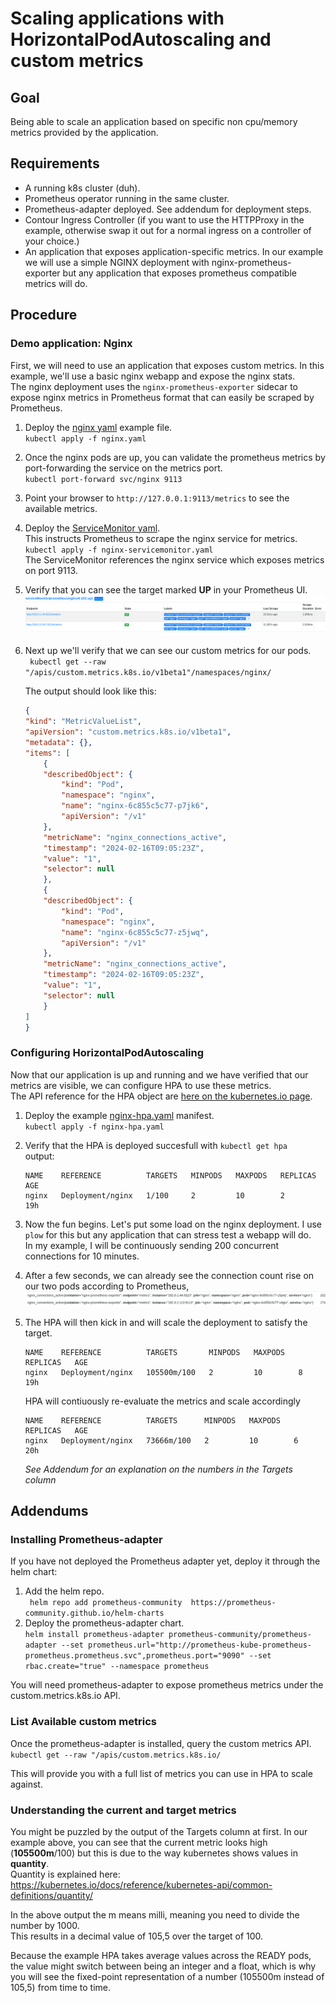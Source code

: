 # Scaling applications with HorizontalPodAutoscaling and custom metrics

## Goal
Being able to scale an application based on specific non cpu/memory metrics provided by the application.

## Requirements
- A running k8s cluster (duh).
- Prometheus operator running in the same cluster.
- Prometheus-adapter deployed. See addendum for deployment steps.
- Contour Ingress Controller (if you want to use the HTTPProxy in the example, otherwise swap it out for a normal ingress on a controller of your choice.)
- An application that exposes application-specific metrics. In our example we will use a simple NGINX deployment with nginx-prometheus-exporter but any application that exposes prometheus compatible metrics will do.

## Procedure

### Demo application: Nginx
First, we will need to use an application that exposes custom metrics. In this example, we'll use a basic nginx webapp and expose the nginx stats.  
The nginx deployment uses the ```nginx-prometheus-exporter``` sidecar to expose nginx metrics in Prometheus format that can easily be scraped by Prometheus.

1. Deploy the [nginx yaml](resources/nginx.yaml) example file.  
    ```kubectl apply -f nginx.yaml```
2. Once the nginx pods are up, you can validate the prometheus metrics by port-forwarding the service on the metrics port.   
    ```kubectl port-forward svc/nginx 9113```  
    
3. Point your browser to ```http://127.0.0.1:9113/metrics``` to see the available metrics.
4. Deploy the [ServiceMonitor yaml](resources/nginx-servicemonitor.yaml).  
    This instructs Prometheus to scrape the nginx service for metrics.  
    ```kubectl apply -f nginx-servicemonitor.yaml```  
    The ServiceMonitor references the nginx service which exposes metrics on port 9113.
5. Verify that you can see the target marked __UP__ in your Prometheus UI.
    ![Prometheus Targets](resources/prom-metrics.png)
6. Next up we'll verify that we can see our custom metrics for our pods.  
    ``` kubectl get --raw "/apis/custom.metrics.k8s.io/v1beta1"/namespaces/nginx/```
    
    The output should look like this: 
    ```json
    {
    "kind": "MetricValueList",
    "apiVersion": "custom.metrics.k8s.io/v1beta1",
    "metadata": {},
    "items": [
        {
        "describedObject": {
            "kind": "Pod",
            "namespace": "nginx",
            "name": "nginx-6c855c5c77-p7jk6",
            "apiVersion": "/v1"
        },
        "metricName": "nginx_connections_active",
        "timestamp": "2024-02-16T09:05:23Z",
        "value": "1",
        "selector": null
        },
        {
        "describedObject": {
            "kind": "Pod",
            "namespace": "nginx",
            "name": "nginx-6c855c5c77-z5jwq",
            "apiVersion": "/v1"
        },
        "metricName": "nginx_connections_active",
        "timestamp": "2024-02-16T09:05:23Z",
        "value": "1",
        "selector": null
        }
    ]
    }
    ```
### Configuring HorizontalPodAutoscaling
Now that our application is up and running and we have verified that our metrics are visible, we can configure HPA to use these metrics.  
The API reference for the HPA object are [here on the kubernetes.io page](https://kubernetes.io/docs/reference/generated/kubernetes-api/v1.28/#horizontalpodautoscaler-v2-autoscaling).

1. Deploy the example [nginx-hpa.yaml](resources/nginx-hpa.yaml) manifest.  
    ```kubectl apply -f nginx-hpa.yaml```
2. Verify that the HPA is deployed succesfull with ```kubectl get hpa```  
    output:  
    ```
    NAME    REFERENCE          TARGETS   MINPODS   MAXPODS   REPLICAS   AGE
    nginx   Deployment/nginx   1/100     2         10        2          19h
    ```
3. Now the fun begins. Let's put some load on the nginx deployment. I use ```plow``` for this but any application that can stress test a webapp will do.  
    In my example, I will be continuously sending 200 concurrent connections for 10 minutes.
4. After a few seconds, we can already see the connection count rise on our two pods according to Prometheus,
    ![Prometheus Targets](resources/prom-metrics-load.png)
5. The HPA will then kick in and will scale the deployment to satisfy the target.
    ```
    NAME    REFERENCE          TARGETS       MINPODS   MAXPODS   REPLICAS   AGE
    nginx   Deployment/nginx   105500m/100   2         10        8          19h
    ```

    HPA will contiuously re-evaluate the metrics and scale accordingly
    ```
    NAME    REFERENCE          TARGETS      MINPODS   MAXPODS   REPLICAS   AGE
    nginx   Deployment/nginx   73666m/100   2         10        6          20h
    ```
    *See Addendum for an explanation on the numbers in the Targets column*

## Addendums 
### Installing Prometheus-adapter
If you have not deployed the Prometheus adapter yet, deploy it through the helm chart:  
1. Add the helm repo.  
    ``` helm repo add prometheus-community	https://prometheus-community.github.io/helm-charts```
2. Deploy the prometheus-adapter chart.  
    ```helm install prometheus-adapter prometheus-community/prometheus-adapter --set prometheus.url="http://prometheus-kube-prometheus-prometheus.prometheus.svc",prometheus.port="9090" --set rbac.create="true" --namespace prometheus```

You will need prometheus-adapter to expose prometheus metrics under the custom.metrics.k8s.io API.

### List Available custom metrics
Once the prometheus-adapter is installed, query the custom metrics API.  
``` kubectl get --raw "/apis/custom.metrics.k8s.io/ ```

This will provide you with a full list of metrics you can use in HPA to scale against.

### Understanding the current and target metrics
You might be puzzled by the output of the Targets column at first. In our example above, you can see that the current metric looks high (**105500m**/100) but this is due to the way kubernetes shows values in **quantity**.  
Quantity is explained here: https://kubernetes.io/docs/reference/kubernetes-api/common-definitions/quantity/  

In the above output the m means milli, meaning you need to divide the number by 1000.  
This results in a decimal value of 105,5 over the target of 100. 

Because the example HPA takes average values across the READY pods, the value might switch between being an integer and a float, which is why you will see the fixed-point representation of a number (105500m instead of 105,5) from time to time.